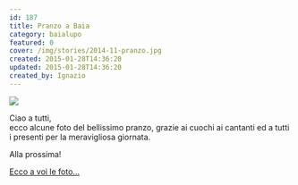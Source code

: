 ```yaml
---
id: 187
title: Pranzo a Baia
category: baialupo
featured: 0
cover: /img/stories/2014-11-pranzo.jpg
created: 2015-01-28T14:36:20
updated: 2015-01-28T14:36:20
created_by: Ignazio
---
```


<a href="gallery/category/44-2014-11-pranzo">
    <img class="float-start mr-3 w-[300px]" src="/img/stories/2014-11-pranzo.jpg"/>
</a>

Ciao a tutti,<br/>
ecco alcune foto del bellissimo pranzo, grazie ai cuochi ai cantanti ed a tutti i presenti per la meravigliosa giornata.

Alla prossima!

<a href="/gallery/2014-11-pranzo" >Ecco a voi le foto...</a>
